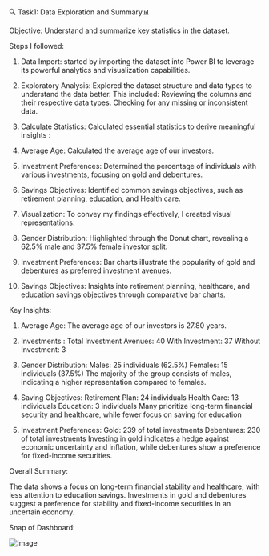 🔍 Task1: Data Exploration and Summary📊

Objective: Understand and summarize key statistics in the dataset.

Steps I followed:

1. Data Import: 
 started by importing the dataset into Power BI to leverage its powerful analytics and visualization capabilities.

2. Exploratory Analysis: 
 Explored the dataset structure and data types to understand the data better. 
This included:
 Reviewing the columns and their respective data types.
 Checking for any missing or inconsistent data.

3. Calculate Statistics: 
 Calculated essential statistics to derive meaningful insights :

1. Average Age: Calculated the average age of our investors.
2. Investment Preferences: 
 Determined the percentage of individuals with various investments, focusing on gold and debentures.
3. Savings Objectives: 
 Identified common savings objectives, such as retirement planning, education, and Health care.
4. Visualization:
 To convey my findings effectively, I created visual representations:
1. Gender Distribution: Highlighted through the Donut chart, revealing a 62.5% male and 37.5% female investor split.
2. Investment Preferences: 
 Bar charts illustrate the popularity of gold and debentures as preferred investment avenues.
3. Savings Objectives: Insights into retirement planning, healthcare, and education savings objectives through comparative bar charts.

Key Insights:
1. Average Age: The average age of our investors is 27.80 years.

2. Investments :
 Total Investment Avenues: 40
 With Investment: 37
 Without Investment: 3

3. Gender Distribution:
Males: 25 individuals (62.5%)
Females: 15 individuals (37.5%)
The majority of the group consists of males, indicating a higher representation compared to females. 

4. Saving Objectives:
Retirement Plan: 24 individuals
Health Care: 13 individuals
Education: 3 individuals
Many prioritize long-term financial security and healthcare, while fewer focus on saving for education

5. Investment Preferences:
Gold: 239 of total investments
Debentures: 230 of total investments
Investing in gold indicates a hedge against economic uncertainty and inflation, while debentures show a preference for fixed-income securities.

Overall Summary:

The data shows a focus on long-term financial stability and healthcare, with less attention to education savings. Investments in gold and debentures suggest a preference for stability and fixed-income securities in an uncertain economy.

Snap of Dashboard:

![image](https://github.com/user-attachments/assets/01aa8bad-27bc-4703-968b-7fa8d539afdd)


